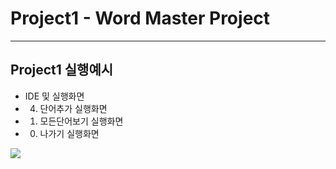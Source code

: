 # Project1 - Word Master Project
----------------
## Project1 실행예시
  + IDE 및 실행화면
  + 4. 단어추가 실행화면
  + 1. 모든단어보기 실행화면
  + 0. 나가기 실행화면
  <img src = "screenshot/0 나가기 실행예시.png">
